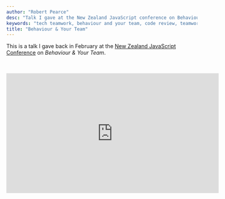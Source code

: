 ```yaml
---
author: "Robert Pearce"
desc: "Talk I gave at the New Zealand JavaScript conference on Behaviour & Your Team"
keywords: "tech teamwork, behaviour and your team, code review, teamwork, nzjscon"
title: "Behaviour & Your Team"
---
```


This is a talk I gave back in February at the [New Zealand JavaScript
Conference](http://conference.javascript.org.nz/) on _Behaviour & Your Team_.

<iframe
  allowfullscreen
  frameborder="0"
  height="315"
  loading="lazy"
  src="https://www.youtube.com/embed/tkdT41EMzbc"
  width="560"
  style="margin-top:2rem;"
></iframe>
